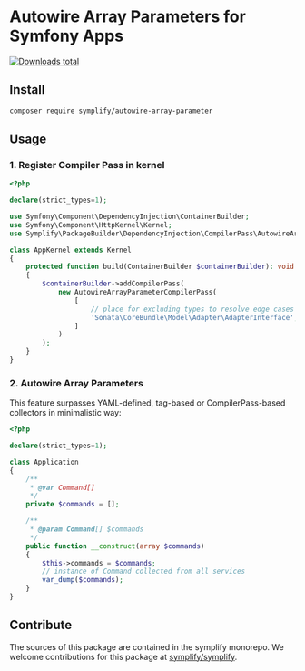 # Autowire Array Parameters for Symfony Apps

[![Downloads total](https://img.shields.io/packagist/dt/symplify/autowire-array-parameter.svg?style=flat-square)](https://packagist.org/packages/symplify/autowire-array-parameter/stats)

## Install

```bash
composer require symplify/autowire-array-parameter
```

## Usage

### 1. Register Compiler Pass in kernel

```php
<?php

declare(strict_types=1);

use Symfony\Component\DependencyInjection\ContainerBuilder;
use Symfony\Component\HttpKernel\Kernel;
use Symplify\PackageBuilder\DependencyInjection\CompilerPass\AutowireArrayParameterCompilerPass;

class AppKernel extends Kernel
{
    protected function build(ContainerBuilder $containerBuilder): void
    {
        $containerBuilder->addCompilerPass(
            new AutowireArrayParameterCompilerPass(
                [
                    // place for excluding types to resolve edge cases
                    'Sonata\CoreBundle\Model\Adapter\AdapterInterface',
                ]
            )
        );
    }
}
```

### 2. Autowire Array Parameters

This feature surpasses YAML-defined, tag-based or CompilerPass-based collectors in minimalistic way:

```php
<?php

declare(strict_types=1);

class Application
{
    /**
     * @var Command[]
     */
    private $commands = [];

    /**
     * @param Command[] $commands
     */
    public function __construct(array $commands)
    {
        $this->commands = $commands;
        // instance of Command collected from all services
        var_dump($commands);
    }
}
```

## Contribute

The sources of this package are contained in the symplify monorepo. We welcome contributions for this package at [symplify/symplify](https://github.com/symplify/symplify).

